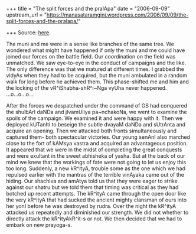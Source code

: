 +++
title = "The split forces and the pralApa"
date = "2006-09-09"
upstream_url = "https://manasataramgini.wordpress.com/2006/09/09/the-split-forces-and-the-pralapa/"

+++
Source: [here](https://manasataramgini.wordpress.com/2006/09/09/the-split-forces-and-the-pralapa/).

The muni and me were in a sense like branches of the same tree. We wondered what might have happened if only the muni and me could have joined our forces on the battle field. Our coordination on the field was unmatched. We saw eye-to-eye in the conduct of campaigns and the like. The only difference was that we matured at different times. I grabbed the vidyAs when they had to be acquired, but the muni ambulated in a random walk for long before he achieved them. This phase-shifted me and him and the locking of the vR^iShabha-shR^i\~Nga vyUha never happened.  
…o…o…o…

After the forces we despatched under the command of GS had conquered the shulbArI daNDa and jIvamUliya pa\~nchakoNa, we went to examine the spoils of the campaign. We examined it and were happy with it. Then we deployed kUTanIti to beseige the subtle dvayaM daNDa and sUtrAnta and acquire an opening. Then we attacked both fronts simultaneously and captured them- both spectacular victories. Our young senAnI also marched close to the fort of kAMsya vastra and acquired an advantageous position. It appeared that we were in the midst of completing the great conquests and were exultant in the sweet abhisheka of yasha. But at the back of our mind we knew that the workings of fate were not going to let us enjoy this too long. Suddenly, a new kR^ityA, trouble some as the one which we had repulsed earlier with the mantras of the terrible vinAyaka came out of the hiding. Our shachIva and amAtya told us that they were eager to strike against our shatru but we told them that timing was critical as they had botched up recent attempts. The kR^ityA came through the open door like the very kR^ityA that had sucked the ancient mighty clansman of ours into her yonI before he was destroyed by rudra. Over the night the kR^ityA attacked us repeatedly and diminished our strength. We did not whether to directly attack the kR^ityAkR^it-s or not. We then decided that we had to embark on new prayoga-s.

